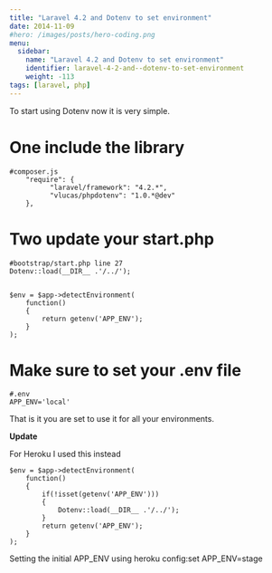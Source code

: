 ```yaml
---
title: "Laravel 4.2 and Dotenv to set environment"
date: 2014-11-09
#hero: /images/posts/hero-coding.png
menu:
  sidebar:
    name: "Laravel 4.2 and Dotenv to set environment"
    identifier: laravel-4-2-and--dotenv-to-set-environment
    weight: -113
tags: [laravel, php]
---
```


To start using Dotenv now it is very simple.

# One include the library

~~~
#composer.js
	"require": {
          "laravel/framework": "4.2.*",
          "vlucas/phpdotenv": "1.0.*@dev"
    },
~~~

# Two update your start.php

~~~
#bootstrap/start.php line 27
Dotenv::load(__DIR__ .'/../');


$env = $app->detectEnvironment(
    function()
    {
        return getenv('APP_ENV');
    }
);

~~~

# Make sure to set your .env file

~~~
#.env
APP_ENV='local'
~~~

That is it you are set to use it for all your environments.


**Update**

For Heroku I used this instead

~~~
$env = $app->detectEnvironment(
    function()
    {
        if(!isset(getenv('APP_ENV')))
        {
            Dotenv::load(__DIR__ .'/../');
        }
        return getenv('APP_ENV');
    }
);
~~~

Setting the initial APP_ENV using heroku config:set APP_ENV=stage
